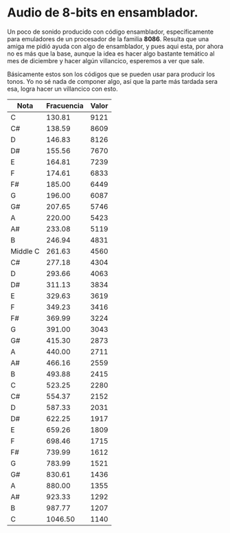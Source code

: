 # Audio de 8-bits en ensamblador.
Un poco de sonido producido con código ensamblador, específicamente para emuladores de un procesador de la familia __8086__.
Resulta que una amiga me pidió ayuda con algo de ensamblador, y pues aqui esta, por ahora no es más que la base, aunque la idea
es hacer algo bastante temático al mes de diciembre y hacer algún villancico, esperemos a ver que sale.

Básicamente estos son los códigos que se pueden usar para producir los tonos.
Yo no sé nada de componer algo, así que la parte más tardada sera esa, logra hacer un villancico con esto.


| Nota    |  Fracuencia | Valor  |
| ------- | ------------| -------|
| C 	    | 130.81 	 | 9121      |
| C# 	    | 138.59 	 | 8609      |
| D 	    | 146.83 	 | 8126      |
| D# 	    | 155.56 	 | 7670      |
| E 	    | 164.81 	 | 7239      |
| F 	    | 174.61 	 | 6833      |
| F# 	    | 185.00   | 6449      |
|G 	      | 196.00   | 6087      |
|G#       |	207.65 	 | 5746      |
|A 	      | 220.00 	 | 5423      |
|A#       | 233.08 	 | 5119      |
|B 	      | 246.94 	 | 4831      |
|Middle C |	261.63 	 | 4560      |
|C#       |	277.18 	 | 4304      |
|D 	      | 293.66 	 | 4063      |
|D#       |	311.13 	 | 3834      |
|E      	| 329.63 	 | 3619      |
|F      	| 349.23 	 | 3416      |
|F#       |	369.99 	 | 3224      |
|G 	      | 391.00   | 3043      |
|G#       |	415.30	 | 2873      |
|A 	      | 440.00 	 | 2711      |
|A#       |	466.16 	 | 2559      |
|B        | 493.88 	 | 2415      |
|C 	      | 523.25 	 | 2280      |
|C#       |	554.37 	 | 2152      |
|D 	      | 587.33 	 | 2031      |
|D#       |	622.25 	 | 1917      |
|E      	| 659.26 	 | 1809      |
|F 	      | 698.46 	 | 1715      |
|F#       |	739.99 	 | 1612      |
|G 	      | 783.99 	 | 1521      |
|G#       |	830.61 	 | 1436      |
|A 	      | 880.00 	 | 1355      |
|A# 	    | 923.33 	 | 1292      |
|B 	      | 987.77 	 | 1207      |
|C 	      | 1046.50  | 1140      |

